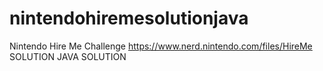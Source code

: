 # nintendohiremesolutionjava
Nintendo Hire Me Challenge https://www.nerd.nintendo.com/files/HireMe SOLUTION JAVA SOLUTION
